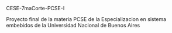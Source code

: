 CESE-7maCorte-PCSE-I

Proyecto final de la materia PCSE de la Especializacion en sistema embebidos de la Universidad Nacional de Buenos Aires
